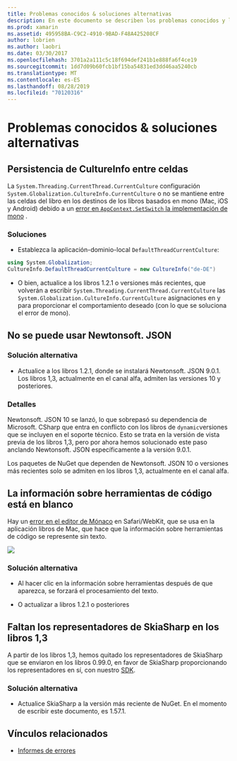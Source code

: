 ```yaml
---
title: Problemas conocidos & soluciones alternativas
description: En este documento se describen los problemas conocidos y las soluciones alternativas para Xamarin Workbooks. Se describen los problemas de CultureInfo, los problemas de JSON y mucho más.
ms.prod: xamarin
ms.assetid: 495958BA-C9C2-4910-9BAD-F48A425208CF
author: lobrien
ms.author: laobri
ms.date: 03/30/2017
ms.openlocfilehash: 3701a2a111c5c18f694def241b1e888fa6f4ce19
ms.sourcegitcommit: 1dd7d09b60fcb1bf15ba54831ed3dd46aa5240cb
ms.translationtype: MT
ms.contentlocale: es-ES
ms.lasthandoff: 08/28/2019
ms.locfileid: "70120316"
---
```

# <a name="known-issues--workarounds"></a>Problemas conocidos & soluciones alternativas

## <a name="persistence-of-cultureinfo-across-cells"></a>Persistencia de CultureInfo entre celdas

La `System.Threading.CurrentThread.CurrentCulture` configuración `System.Globalization.CultureInfo.CurrentCulture` o no se mantiene entre las celdas del libro en los destinos de los libros basados en mono (Mac, iOS y Android) debido a un [error en `AppContext.SetSwitch` la implementación de mono][appcontext-bug] .

### <a name="workarounds"></a>Soluciones

- Establezca la aplicación-dominio-local `DefaultThreadCurrentCulture`:

```csharp
using System.Globalization;
CultureInfo.DefaultThreadCurrentCulture = new CultureInfo("de-DE")
```

- O bien, actualice a los libros 1.2.1 o versiones más recientes, que volverán a escribir `System.Threading.CurrentThread.CurrentCulture` las `System.Globalization.CultureInfo.CurrentCulture` asignaciones en y para proporcionar el comportamiento deseado (con lo que se soluciona el error de mono).

## <a name="unable-to-use-newtonsoftjson"></a>No se puede usar Newtonsoft. JSON

### <a name="workaround"></a>Solución alternativa

- Actualice a los libros 1.2.1, donde se instalará Newtonsoft. JSON 9.0.1.
  Los libros 1,3, actualmente en el canal alfa, admiten las versiones 10 y posteriores.

### <a name="details"></a>Detalles

Newtonsoft. JSON 10 se lanzó, lo que sobrepasó su dependencia de Microsoft. CSharp que entra en conflicto con los libros de `dynamic`versiones que se incluyen en el soporte técnico. Esto se trata en la versión de vista previa de los libros 1,3, pero por ahora hemos solucionado este paso anclando Newtonsoft. JSON específicamente a la versión 9.0.1.

Los paquetes de NuGet que dependen de Newtonsoft. JSON 10 o versiones más recientes solo se admiten en los libros 1,3, actualmente en el canal alfa.

## <a name="code-tooltips-are-blank"></a>La información sobre herramientas de código está en blanco

Hay un [error en el editor de Mónaco][monaco-bug] en Safari/WebKit, que se usa en la aplicación libros de Mac, que hace que la información sobre herramientas de código se represente sin texto.

![](general-images/monaco-signature-help-bug.png)

### <a name="workaround"></a>Solución alternativa

- Al hacer clic en la información sobre herramientas después de que aparezca, se forzará el procesamiento del texto.

- O actualizar a libros 1.2.1 o posteriores

[appcontext-bug]: https://bugzilla.xamarin.com/show_bug.cgi?id=54448
[monaco-bug]: https://github.com/Microsoft/monaco-editor/issues/408

## <a name="skiasharp-renderers-are-missing-in-workbooks-13"></a>Faltan los representadores de SkiaSharp en los libros 1,3

A partir de los libros 1,3, hemos quitado los representadores de SkiaSharp que se enviaron en los libros 0.99.0, en favor de SkiaSharp proporcionando los representadores en sí, con nuestro [SDK](~/tools/workbooks/sdk/index.md).

### <a name="workaround"></a>Solución alternativa

- Actualice SkiaSharp a la versión más reciente de NuGet. En el momento de escribir este documento, es 1.57.1.

## <a name="related-links"></a>Vínculos relacionados

- [Informes de errores](~/tools/workbooks/install.md#reporting-bugs)
